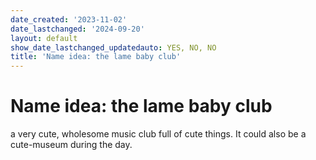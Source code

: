 ```yaml
---
date_created: '2023-11-02'
date_lastchanged: '2024-09-20'
layout: default
show_date_lastchanged_updatedauto: YES, NO, NO
title: 'Name idea: the lame baby club'
---
```


# Name idea: the lame baby club

a very cute, wholesome music club full of cute things. It could also be a cute-museum during the day. 